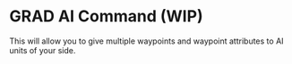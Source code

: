 # GRAD AI Command (WIP)
This will allow you to give multiple waypoints and waypoint attributes to AI units of your side.

